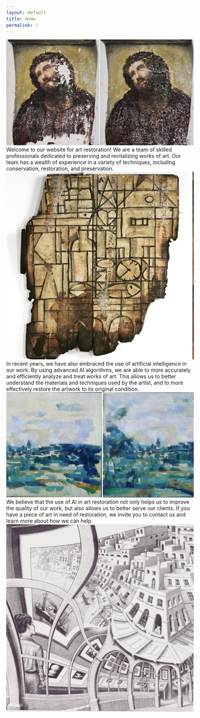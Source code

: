 ```yaml
---
layout: default
title: Home
permalink: /
---
```

![AI restoration of Borja's Ecce Homo](/assets/img/aiwork/ai1.jpeg)
Welcome to our website for art restoration! We are a team of skilled professionals dedicated to preserving and revitalizing works of art. Our team has a wealth of experience in a variety of techniques, including conservation, restoration, and preservation.
![Joanquin Torres-Garcia's 'Composicion Constructiva' 1932](/assets/img/aiwork/ai2.jpeg)
In recent years, we have also embraced the use of artificial intelligence in our work. By using advanced AI algorithms, we are able to more accurately and efficiently analyze and treat works of art. This allows us to better understand the materials and techniques used by the artist, and to more effectively restore the artwork to its original condition.
![Joanquin Torres-Garcia's 'Composicion Constructiva' 1932](/assets/img/aiwork/ai3.jpeg)
We believe that the use of AI in art restoration not only helps us to improve the quality of our work, but also allows us to better serve our clients. If you have a piece of art in need of restoration, we invite you to contact us and learn more about how we can help.
![Completion of unfinished 'Turning Road' using AI](/assets/img/aiwork/ai4.jpeg)
